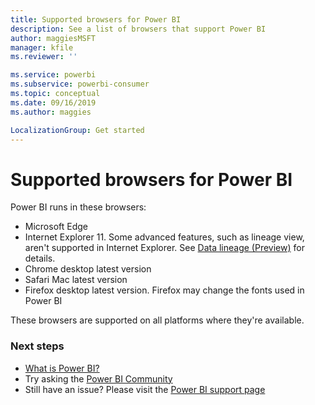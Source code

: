 ```yaml
---
title: Supported browsers for Power BI
description: See a list of browsers that support Power BI
author: maggiesMSFT
manager: kfile
ms.reviewer: ''

ms.service: powerbi
ms.subservice: powerbi-consumer
ms.topic: conceptual
ms.date: 09/16/2019
ms.author: maggies

LocalizationGroup: Get started
---
```

# Supported browsers for Power BI
Power BI runs in these browsers:

- Microsoft Edge
- Internet Explorer 11. Some advanced features, such as lineage view, aren't supported in Internet Explorer. See [Data lineage (Preview)](service-data-lineage.md) for details.
- Chrome desktop latest version
- Safari Mac latest version
- Firefox desktop latest version. Firefox may change the fonts used in Power BI 

These browsers are supported on all platforms where they're available.

### Next steps
* [What is Power BI?](power-bi-overview.md)
* Try asking the [Power BI Community](http://community.powerbi.com/)
* Still have an issue? Please visit the [Power BI support page](https://powerbi.microsoft.com/support/)

